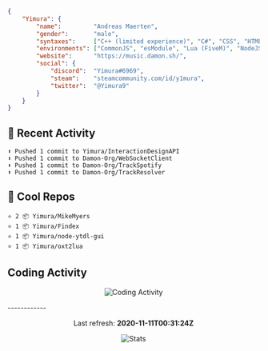```json
{
    "Yimura": {
        "name":         "Andreas Maerten",
        "gender":       "male",
        "syntaxes":     ["C++ (limited experience)", "C#", "CSS", "HTML", "JavaScript", "Lua", "PHP", "Python"],
        "environments": ["CommonJS", "esModule", "Lua (FiveM)", "NodeJS"],
        "website":      "https://music.damon.sh/",
        "social": {
            "discord":  "Yimura#6969",
            "steam":    "steamcommunity.com/id/y1mura",
            "twitter":  "@Yimura9"
        }
    }
}
```

## 🤹 Recent Activity
```
⬆️ Pushed 1 commit to Yimura/InteractionDesignAPI
⬆️ Pushed 1 commit to Damon-Org/WebSocketClient
⬆️ Pushed 1 commit to Damon-Org/TrackSpotify
⬆️ Pushed 1 commit to Damon-Org/TrackResolver
```
## 🌟 Cool Repos
```
⭐️ 2 📦 Yimura/MikeMyers
⭐️ 1 📦 Yimura/Findex
⭐️ 1 📦 Yimura/node-ytdl-gui
⭐️ 1 📦 Yimura/oxt2lua
```
## Coding Activity
<p align="center">
    <img alt="Coding Activity" src="https://wakatime.com/share/@Yimura/d28e6361-803a-4ea8-9d40-7440588330db.svg">
</p>
------------
<p align="center">
  Last refresh:
  <b>2020-11-11T00:31:24Z</b>
</p>
<p align="center">
  <img alt="Stats" src="https://github-readme-stats.vercel.app/api?username=Yimura&show_icons=true&title_color=fff&icon_color=ffff00&text_color=ccc&bg_color=222">
</p>
